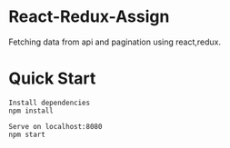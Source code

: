 # React-Redux-Assign

Fetching data from api and pagination using react,redux.

# Quick Start

```
Install dependencies
npm install

Serve on localhost:8080
npm start
```
